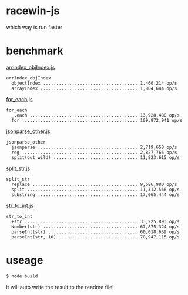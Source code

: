 # racewin-js

which way is run faster

# benchmark

[arrIndex_objIndex.js](benchmark/arrIndex_objIndex.js)

```
arrIndex_objIndex
  objectIndex .................................... 1,460,214 op/s
  arrayIndex ..................................... 1,804,644 op/s
```

[for_each.js](benchmark/for_each.js)

```
for_each
  _.each ......................................... 13,928,480 op/s
  for ............................................ 109,972,941 op/s
```

[jsonparse_other.js](benchmark/jsonparse_other.js)

```
jsonparse_other
  jsonparse ...................................... 2,719,658 op/s
  reg ............................................ 2,827,766 op/s
  split(out wild) ................................ 11,823,615 op/s
```

[split_str.js](benchmark/split_str.js)

```
split_str
  replace ........................................ 9,686,980 op/s
  split .......................................... 11,312,566 op/s
  substring ...................................... 17,065,444 op/s
```

[str_to_int.js](benchmark/str_to_int.js)

```
str_to_int
  +str ........................................... 33,225,893 op/s
  Number(str) .................................... 67,875,324 op/s
  parseInt(str) .................................. 60,018,659 op/s
  parseInt(str, 10) .............................. 78,947,115 op/s
```

# useage

```
$ node build
```
it will auto write the result to the readme file!